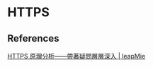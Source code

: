 # HTTPS

## References

[HTTPS 原理分析——帶著疑問層層深入 | leapMie](https://blog.leapmie.com/archives/418/#HTTPS) 


